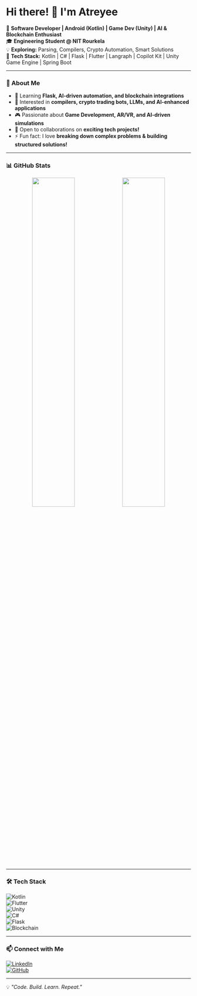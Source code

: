 # Hi there! 👋 I'm Atreyee

🚀 **Software Developer | Android (Kotlin) | Game Dev (Unity) | AI & Blockchain Enthusiast**  
🎓 **Engineering Student @ NIT Rourkela**  
💡 **Exploring:** Parsing, Compilers, Crypto Automation, Smart Solutions  
🔧 **Tech Stack:** Kotlin | C# | Flask | Flutter | Langraph | Copilot Kit | Unity Game Engine | Spring Boot

---

### 📌 About Me  
- 🌱 Learning **Flask, AI-driven automation, and blockchain integrations**  
- 🎯 Interested in **compilers, crypto trading bots, LLMs, and AI-enhanced applications**  
- 🎮 Passionate about **Game Development, AR/VR, and AI-driven simulations**  
- 🤝 Open to collaborations on **exciting tech projects!**  
- ⚡ Fun fact: I love **breaking down complex problems & building structured solutions!**  

---

### 📊 GitHub Stats  
<div align="center">
  <img src="https://github-readme-stats.vercel.app/api?username=River-unknown&show_icons=true&theme=radical" width="48%" />
  <img src="https://github-readme-streak-stats.herokuapp.com/?user=River-unknown&theme=radical" width="48%" />
</div>

---

### 🛠️ Tech Stack  
![Kotlin](https://img.shields.io/badge/Kotlin-0095D5?style=for-the-badge&logo=kotlin&logoColor=white)  
![Flutter](https://img.shields.io/badge/Flutter-02569B?style=for-the-badge&logo=flutter&logoColor=white)  
![Unity](https://img.shields.io/badge/Unity-000000?style=for-the-badge&logo=unity&logoColor=white)  
![C#](https://img.shields.io/badge/C%23-239120?style=for-the-badge&logo=csharp&logoColor=white)  
![Flask](https://img.shields.io/badge/Flask-000000?style=for-the-badge&logo=flask&logoColor=white)  
![Blockchain](https://img.shields.io/badge/Blockchain-3C3C3D?style=for-the-badge&logo=ethereum&logoColor=white)  

---

### 📫 Connect with Me  
[![LinkedIn](https://img.shields.io/badge/LinkedIn-%230077B5.svg?style=for-the-badge&logo=linkedin&logoColor=white)](https://linkedin.com/in/riveratreyee)  
[![GitHub](https://img.shields.io/badge/GitHub-%23121011.svg?style=for-the-badge&logo=github&logoColor=white)](https://github.com/River-unknown)  

---

💡 _"Code. Build. Learn. Repeat."_  
